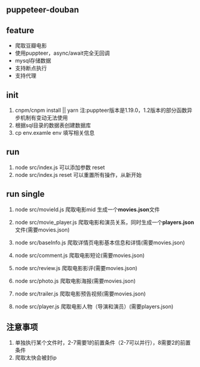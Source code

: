 ## puppeteer-douban

## feature
- 爬取豆瓣电影
- 使用puppteer，async/await完全无回调
- mysql存储数据
- 支持断点执行
- 支持代理

## init
1. cnpm/cnpm install || yarn 注:puppteer版本是1.19.0，1.2版本的部分函数异步机制有变动无法使用
2. 根据sql目录的数据表创建数据库
3. cp env.examle env 填写相关信息

## run
1. node src/index.js 可以添加参数 reset
2. node src/index.js reset 可以重置所有操作，从新开始

## run single
1. node src/movieId.js 爬取电影mid 生成一个**movies.json**文件

2. node src/movie_player.js 爬取电影和演员关系，同时生成一个**players.json**文件(需要movies.json)
3. node src/baseInfo.js 爬取详情页电影基本信息和详情(需要movies.json)
4. node src/comment.js 爬取电影短论(需要movies.json)
5. node src/review.js 爬取电影影评(需要movies.json)
6. node src/photo.js 爬取电影海报(需要movies.json)
7. node src/trailer.js 爬取电影预告视频(需要movies.json)

8. node src/player.js 爬取电影人物（导演和演员）(需要players.json)

## 注意事项
1. 单独执行某个文件时，2-7需要1的前置条件（2-7可以并行），8需要2的前置条件
2. 爬取太快会被封ip